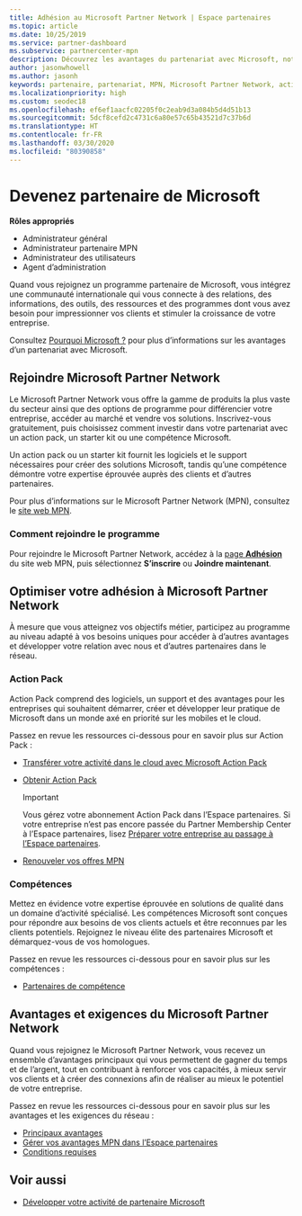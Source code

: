 ```yaml
---
title: Adhésion au Microsoft Partner Network | Espace partenaires
ms.topic: article
ms.date: 10/25/2019
ms.service: partner-dashboard
ms.subservice: partnercenter-mpn
description: Découvrez les avantages du partenariat avec Microsoft, notamment Microsoft Action Pack, les compétences et les options de programme permettant de faire la différence, de commercialiser vos solutions et de les vendre.
author: jasonwhowell
ms.author: jasonh
keywords: partenaire, partenariat, MPN, Microsoft Partner Network, action pack, MAPS, abonnement action pack, avantages, avantages MPN, adhésion, silver, gold, compétences
ms.localizationpriority: high
ms.custom: seodec18
ms.openlocfilehash: ef6ef1aacfc02205f0c2eab9d3a084b5d4d51b13
ms.sourcegitcommit: 5dcf8cefd2c4731c6a80e57c65b43521d7c37b6d
ms.translationtype: HT
ms.contentlocale: fr-FR
ms.lasthandoff: 03/30/2020
ms.locfileid: "80390858"
---
```

# <a name="partner-with-microsoft"></a>Devenez partenaire de Microsoft

**Rôles appropriés**
-   Administrateur général
-   Administrateur partenaire MPN
-   Administrateur des utilisateurs
-   Agent d’administration

Quand vous rejoignez un programme partenaire de Microsoft, vous intégrez une communauté internationale qui vous connecte à des relations, des informations, des outils, des ressources et des programmes dont vous avez besoin pour impressionner vos clients et stimuler la croissance de votre entreprise.

Consultez [Pourquoi Microsoft ?](https://partner.microsoft.com/business-opportunities/why-microsoft) pour plus d’informations sur les avantages d’un partenariat avec Microsoft. 

## <a name="join-the-microsoft-partner-network"></a>Rejoindre Microsoft Partner Network

<!-- 12/5/18 The content below was copied and pasted directly from the Membership page of the MPN site (https://partner.microsoft.com/membership)-->

Le Microsoft Partner Network vous offre la gamme de produits la plus vaste du secteur ainsi que des options de programme pour différencier votre entreprise, accéder au marché et vendre vos solutions. Inscrivez-vous gratuitement, puis choisissez comment investir dans votre partenariat avec un action pack, un starter kit ou une compétence Microsoft.

Un action pack ou un starter kit fournit les logiciels et le support nécessaires pour créer des solutions Microsoft, tandis qu’une compétence démontre votre expertise éprouvée auprès des clients et d’autres partenaires.

Pour plus d’informations sur le Microsoft Partner Network (MPN), consultez le [site web MPN](https://partner.microsoft.com/commercial).

### <a name="how-to-join"></a>Comment rejoindre le programme

Pour rejoindre le Microsoft Partner Network, accédez à la [page **Adhésion**](https://partner.microsoft.com/membership) du site web MPN, puis sélectionnez **S’inscrire** ou **Joindre maintenant**.

## <a name="make-the-microsoft-partner-network-membership-work-for-you"></a>Optimiser votre adhésion à Microsoft Partner Network

<!-- 10/25/2019 The content below content from the Membership pages of the MPN site (https://partner.microsoft.com/membership) and additional updated content.-->

À mesure que vous atteignez vos objectifs métier, participez au programme au niveau adapté à vos besoins uniques pour accéder à d’autres avantages et développer votre relation avec nous et d’autres partenaires dans le réseau.

### <a name="action-pack"></a>Action Pack

Action Pack comprend des logiciels, un support et des avantages pour les entreprises qui souhaitent démarrer, créer et développer leur pratique de Microsoft dans un monde axé en priorité sur les mobiles et le cloud. 

Passez en revue les ressources ci-dessous pour en savoir plus sur Action Pack :

- [Transférer votre activité dans le cloud avec Microsoft Action Pack](https://partner.microsoft.com/membership/action-pack)

- [Obtenir Action Pack](mpn-get-action-pack.md)
  
    >[!IMPORTANT]
    >Vous gérez votre abonnement Action Pack dans l’Espace partenaires. Si votre entreprise n’est pas encore passée du Partner Membership Center à l’Espace partenaires, lisez [Préparer votre entreprise au passage à l’Espace partenaires](prepare-pmc-pc-migration.md).  

- [Renouveler vos offres MPN](renew-mpn-offers.md)

### <a name="competencies"></a>Compétences

Mettez en évidence votre expertise éprouvée en solutions de qualité dans un domaine d’activité spécialisé. Les compétences Microsoft sont conçues pour répondre aux besoins de vos clients actuels et être reconnues par les clients potentiels. Rejoignez le niveau élite des partenaires Microsoft et démarquez-vous de vos homologues.

Passez en revue les ressources ci-dessous pour en savoir plus sur les compétences :

- [Partenaires de compétence](https://partner.microsoft.com/membership/competencies)

## <a name="microsoft-partner-network-benefits-and-requirements"></a>Avantages et exigences du Microsoft Partner Network

Quand vous rejoignez le Microsoft Partner Network, vous recevez un ensemble d’avantages principaux qui vous permettent de gagner du temps et de l’argent, tout en contribuant à renforcer vos capacités, à mieux servir vos clients et à créer des connexions afin de réaliser au mieux le potentiel de votre entreprise.

Passez en revue les ressources ci-dessous pour en savoir plus sur les avantages et les exigences du réseau :

- [Principaux avantages](https://partner.microsoft.com/membership/core-benefits#simple-tab-content-1)
- [Gérer vos avantages MPN dans l’Espace partenaires](manage-your-partner-network-benefits.md)
- [Conditions requises](https://partner.microsoft.com/membership/core-benefits#simple-tab-content-2)

## <a name="see-also"></a>Voir aussi
- [Développer votre activité de partenaire Microsoft](grow-your-business.md)
